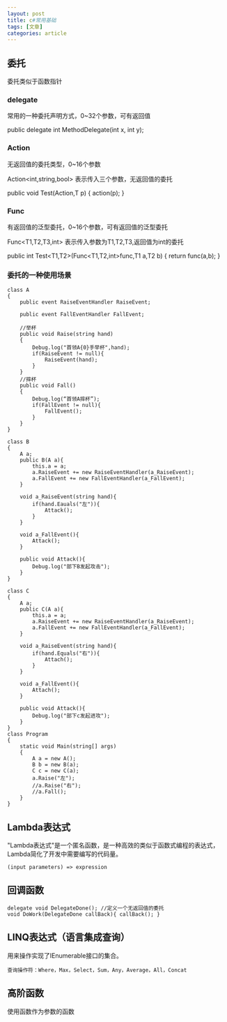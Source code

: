 ```yaml
---
layout: post
title: c#常用基础
tags: [文章]
categories: article
---
```


## 委托

委托类似于函数指针

### delegate 

常用的一种委托声明方式，0~32个参数，可有返回值  

public delegate int MethodDelegate(int x, int y);

### Action 

无返回值的委托类型，0~16个参数

Action<int,string,bool> 表示传入三个参数，无返回值的委托

public void Test<T>(Action<T>,T p)
{
	action(p);
}

### Func

有返回值的泛型委托，0~16个参数，可有返回值的泛型委托

Func<T1,T2,T3,int> 表示传入参数为T1,T2,T3,返回值为int的委托 

public int Test<T1,T2>(Func<T1,T2,int>func,T1 a,T2 b)
{
		return func(a,b);
}

### 委托的一种使用场景

	
	class A
	{
		public event RaiseEventHandler RaiseEvent;

		public event FallEventHandler FallEvent;

		//举杯
		public void Raise(string hand)
		{
			Debug.log("首领A{0}手举杯",hand);
			if(RaiseEvent != null){
				RaiseEvent(hand);
			}
		}
		//摔杯
		public void Fall()
		{
			Debug.log(“首领A摔杯”);
			if(FallEvent != null){
				FallEvent();
			}
		}
	}

	class B
	{
		A a;
		public B(A a){
			this.a = a;
			a.RaiseEvent += new RaiseEventHandler(a_RaiseEvent);
			a.FallEvent += new FallEventHandler(a_FallEvent);
		}

		void a_RaiseEvent(string hand){
			if(hand.Eauals("左")){
				Attack();
			}
		}

		void a_FallEvent(){
			Attack();
		}

		public void Attack(){
			Debug.log("部下B发起攻击");
		}
	}

	class C
	{
		A a;
		public C(A a){
			this.a = a;
			a.RaiseEvent += new RaiseEventHandler(a_RaiseEvent);
			a.FallEvent += new FallEventHandler(a_FallEvent);
		}

		void a_RaiseEvent(string hand){
			if(hand.Equals("右")){
				Attach();
			}
		}

		void a_FallEvent(){
			Attach();
		}

		public void Attack(){
			Debug.log("部下c发起进攻");
		}
	}
	class Program
	{
		static void Main(string[] args)
		{
			A a = new A();
			B b = new B(a);
			C c = new C(a);
			a.Raise("左");
			//a.Raise("右");
			//a.Fall();
		}
	}

## Lambda表达式

"Lambda表达式"是一个匿名函数，是一种高效的类似于函数式编程的表达式，Lambda简化了开发中需要编写的代码量。

	(input parameters) => expression

## 回调函数

	delegate void DelegateDone(); //定义一个无返回值的委托
	void DoWork(DelegateDone callBack){ callBack(); }

## LINQ表达式（语言集成查询）  

用来操作实现了IEnumerable接口的集合。

	查询操作符：Where，Max，Select，Sum，Any，Average，All，Concat

## 高阶函数

使用函数作为参数的函数



<!-- UY BEGIN -->
<div id="uyan_frame"></div>
<script type="text/javascript" src="http://v2.uyan.cc/code/uyan.js?uid=2159763"></script>
<!-- UY END -->
